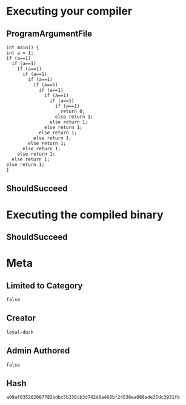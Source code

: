 # Executing your compiler

## ProgramArgumentFile

```
int main() {
int a = 1;
if (a==1)
  if (a==1)
    if (a==1)
      if (a==1)
        if (a==1)
          if (a==1)
            if (a==1)
              if (a==1)
                if (a==1)
                  if (a==1)
                    return 0;
                  else return 1;
                else return 1;
              else return 1;
            else return 1;
          else return 1;
        else return 1;
      else return 1;
    else return 1;
  else return 1;
else return 1;
}
```

## ShouldSucceed

# Executing the compiled binary

## ShouldSucceed

# Meta

## Limited to Category

```
false
```

## Creator

```
loyal-duck
```

## Admin Authored

```
false
```

## Hash

```
a09af035202087782bdbc5b336cb3d742d0a468bf24536ea088ade35dc3931fb
```
